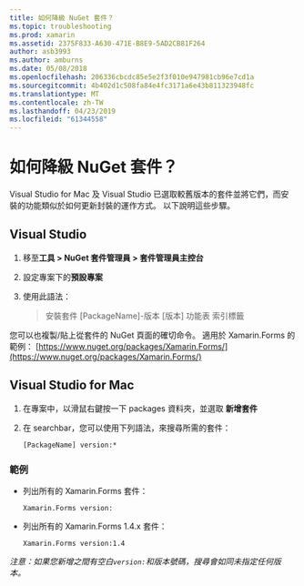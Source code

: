 ```yaml
---
title: 如何降級 NuGet 套件？
ms.topic: troubleshooting
ms.prod: xamarin
ms.assetid: 2375F833-A630-471E-B8E9-5AD2CB81F264
author: asb3993
ms.author: amburns
ms.date: 05/08/2018
ms.openlocfilehash: 206336cbcdc85e5e2f3f010e947981cb96e7cd1a
ms.sourcegitcommit: 4b402d1c508fa84e4fc3171a6e43b811323948fc
ms.translationtype: MT
ms.contentlocale: zh-TW
ms.lasthandoff: 04/23/2019
ms.locfileid: "61344558"
---
```

# <a name="how-do-i-downgrade-a-nuget-package"></a>如何降級 NuGet 套件？

Visual Studio for Mac 及 Visual Studio 已選取較舊版本的套件並將它們，而安裝的功能類似於如何更新封裝的運作方式。 以下說明這些步驟。

## <a name="visual-studio"></a>Visual Studio

1. 移至**工具 > NuGet 套件管理員 > 套件管理員主控台**
2. 設定專案下的**預設專案**
3. 使用此語法：

    > 安裝套件 [PackageName]-版本 [版本] 功能表 索引標籤

您可以也複製/貼上從套件的 NuGet 頁面的確切命令。 適用於 Xamarin.Forms 的範例： [https://www.nuget.org/packages/Xamarin.Forms/](https://www.nuget.org/packages/Xamarin.Forms/)

## <a name="visual-studio-for-mac"></a>Visual Studio for Mac

1. 在專案中，以滑鼠右鍵按一下 packages 資料夾，並選取 **新增套件**
2. 在 searchbar，您可以使用下列語法，來搜尋所需的套件：

    `[PackageName] version:*`

### <a name="examples"></a>範例 
- 列出所有的 Xamarin.Forms 套件： 

    `Xamarin.Forms version:`

- 列出所有的 Xamarin.Forms 1.4.x 套件： 

    `Xamarin.Forms version:1.4`

*注意：如果您新增之間有空白`version:`和版本號碼，搜尋會如同未指定任何版本。*
